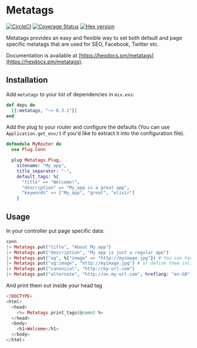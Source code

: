 # Metatags

[![CircleCI](https://circleci.com/gh/johantell/metatags.svg?style=svg)](https://circleci.com/gh/johantell/metatags)
[![Coverage Status](https://coveralls.io/repos/github/johantell/metatags/badge.svg?branch=master)](https://coveralls.io/github/johantell/metatags?branch=master)
[![Hex version](https://img.shields.io/hexpm/v/metatags.svg)](https://hex.pm/metatags)

Metatags provides an easy and flexible way to set both default and page specific metatags that are
used for SEO, Facebook, Twitter etc.

Documentation is available at [https://hexdocs.pm/metatags](https://hexdocs.pm/metatags).

## Installation

Add `metatags` to your list of dependencies in `mix.exs`:

```elixir
def deps do
  [{:metatags, "~> 0.3.1"}]
end
```

Add the plug to your router and configure the defaults
(You can use `Application.get_env/3` if you'd like to extract it into the
configuration file).

```elixir
defmodule MyRouter do
  use Plug.Conn

  plug Metatags.Plug,
    sitename: "My_app",
    title_separator: "-",
    default_tags: %{
      "title" => "Welcome!",
      "description" => "My_app is a great app",
      "keywords" => ["My_app", "great", "elixir"]
    }
```

## Usage

In your controller put page specific data:
```elixir
conn
|> Metatags.put("title", "About My_app")
|> Metatags.put("description", "My app is just a regular app")
|> Metatags.put("og", %{"image" => "http://myimage.jpg"}) # You can have nested structures
|> Metatags.put("og:image", "http://myimage.jpg") # or define them inline
|> Metatags.put("canonical", "http://my-url.com")
|> Metatags.put("alternate", "http://en.my-url.com", hreflang: "en-GB")
```

And print them out inside your head tag
```elixir
<!DOCTYPE>
<html>
  <head>
    <%= Metatags.print_tags(@conn) %>
  </head>
  <body>
    <h1>Welcome</h1>
  </body>
</html>
```
